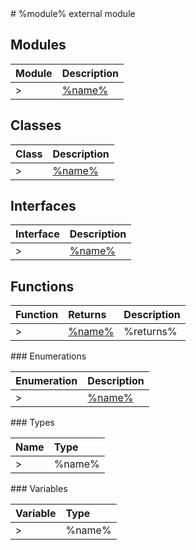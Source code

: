 <module>
# %module% external module
</module>

<module>

## Modules

| Module	   |  Description |
|:-------------|:---------------|
>| [%name%](%link%-imodule.md)     | %description% |

</module>

<class>

## Classes

| Class	   |  Description |
|:-------------|:---------------|
>| [%name%](%link%.md)     | %description% |

</class>

<interface>

## Interfaces

| Interface	   |  Description |
|:-------------|:---------------|
>| [%name%](%link%.md)   | %description%  |

</interface>

<functions>

## Functions

| Function	   | Returns | Description |
|:-------------|:------|:---------------|
>| [%name%](%link%.md) |%returns%  | %description%  |

</functions>

<enumeration>
### Enumerations

| Enumeration	   | Description|
|:-----------|:------------|
>|[%name%](%link%.md)    | %description% |

</enumeration>

<typedef>
### Types

| Name	   |  Type |
|:-----------|:------------|
>|%name%   | %type% |

</typedef>


<variable>
### Variables

| Variable	   | Type|
|:-----------|:------------|
>|%name%   | %type% |

</variable>
